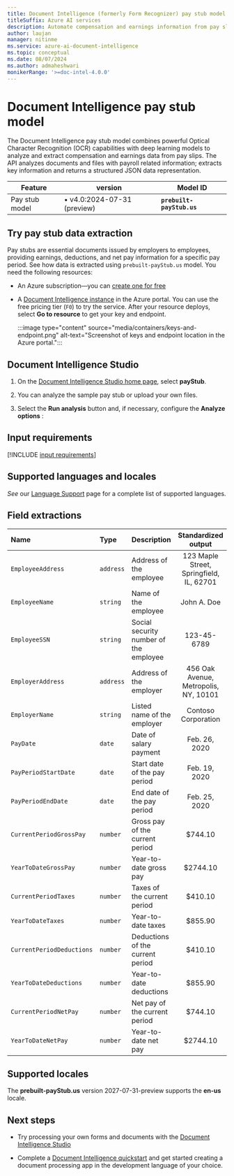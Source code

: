 ```yaml
---
title: Document Intelligence (formerly Form Recognizer) pay stub model
titleSuffix: Azure AI services
description: Automate compensation and earnings information from pay slips and stubs.
author: laujan
manager: nitinme
ms.service: azure-ai-document-intelligence
ms.topic: conceptual
ms.date: 08/07/2024
ms.author: admaheshwari
monikerRange: '>=doc-intel-4.0.0'
---
```


<!-- markdownlint-disable MD033 -->

# Document Intelligence pay stub model

The Document Intelligence pay stub model combines powerful Optical Character Recognition (OCR) capabilities with deep learning models to analyze and extract compensation and earnings data from pay slips. The API analyzes documents and files with payroll related information; extracts key information and returns a structured JSON data representation.

| Feature   | version| Model ID |
|----------  |---------|--------|
|Pay stub model|&bullet; v4.0:2024-07-31 (preview)|**`prebuilt-payStub.us`**|

## Try pay stub data extraction

Pay stubs are essential documents issued by employers to employees, providing earnings, deductions, and net pay information for a specific pay period. See how data is extracted using `prebuilt-payStub.us` model. You need the following resources:

* An Azure subscription—you can [create one for free](https://azure.microsoft.com/free/cognitive-services/)

* A [Document Intelligence instance](https://portal.azure.com/#create/Microsoft.CognitiveServicesFormRecognizer) in the Azure portal. You can use the free pricing tier (`F0`) to try the service. After your resource deploys, select **Go to resource** to get your key and endpoint.

    :::image type="content" source="media/containers/keys-and-endpoint.png" alt-text="Screenshot of keys and endpoint location in the Azure portal.":::

## Document Intelligence Studio

1. On the [Document Intelligence Studio home page](https://documentintelligence.ai.azure.com/studio), select **payStub**.

1. You can analyze the sample pay stub or upload your own files.

1. Select the **Run analysis** button and, if necessary, configure the **Analyze options** :

## Input requirements

[!INCLUDE [input requirements](./includes/input-requirements.md)]

## Supported languages and locales

*See* our [Language Support](language-support-prebuilt.md) page for a complete list of supported languages.

## Field extractions

|Name| Type | Description |Standardized output |
|:-----|:----|:----|:----:|
|`EmployeeAddress`|`address`|Address of the employee|123 Maple Street, Springfield, IL, 62701|
|`EmployeeName`|`string`|Name of the employee|John A. Doe|
|`EmployeeSSN`|`string`|Social security number of the employee|123-45-6789|
|`EmployerAddress`|`address`|Address of the employer|456 Oak Avenue, Metropolis, NY, 10101|
|`EmployerName`|`string`|Listed name of the employer|Contoso Corporation|
|`PayDate`|`date`|Date of salary payment|Feb. 26, 2020|
|`PayPeriodStartDate`|`date`|Start date of the pay period|Feb. 19, 2020|
|`PayPeriodEndDate`|`date`|End date of the pay period|Feb. 25, 2020|
|`CurrentPeriodGrossPay`|`number`|Gross pay of the current period|$744.10|
|`YearToDateGrossPay`|`number`|Year-to-date gross pay|$2744.10|
|`CurrentPeriodTaxes`|`number`|Taxes of the current period|$410.10|
|`YearToDateTaxes`|`number`|Year-to-date taxes|$855.90|
|`CurrentPeriodDeductions`|`number`|Deductions of the current period|$410.10|
|`YearToDateDeductions`|`number`|Year-to-date deductions|$855.90|
|`CurrentPeriodNetPay`|`number`|Net pay of the current period|$744.10|
|`YearToDateNetPay`|`number`|Year-to-date net pay|$2744.10|

## Supported locales

The **prebuilt-payStub.us** version 2027-07-31-preview supports the **en-us** locale.

## Next steps

* Try processing your own forms and documents with the [Document Intelligence Studio](https://formrecognizer.appliedai.azure.com/studio)

* Complete a [Document Intelligence quickstart](quickstarts/get-started-sdks-rest-api.md?view=doc-intel-3.0.0&preserve-view=true) and get started creating a document processing app in the development language of your choice.
